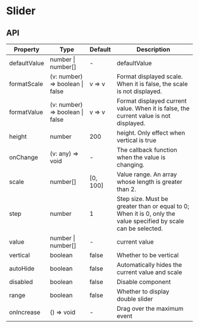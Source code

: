 # Slider

<example />

## API

| Property | Type | Default | Description |
| --- | --- | --- | --- |
| defaultValue | number \| number[] | - | defaultValue |
| formatScale | (v: number) => boolean \| false | v => v | Format displayed scale. When it is false, the scale is not displayed. |
| formatValue | (v: number) => boolean \| false | v => v | Format displayed current value. When it is false, the current value is not displayed. |
| height | number | 200 | height. Only effect when vertical is true |
| onChange | (v: any) => void | - | The callback function when the value is changing. |
| scale | number[] | \[0, 100] | Value range. An array whose length is greater than 2. |
| step | number | 1 | Step size. Must be greater than or equal to 0; When it is 0, only the value specified by scale can be selected. |
| value | number \| number[] | - | current value |
| vertical | boolean | false | Whether to be vertical |
| autoHide | boolean | false | Automatically hides the current value and scale |
| disabled | boolean | false | Disable component |
| range | boolean | false | Whether to display double slider |
| onIncrease | () => void | - | Drag over the maximum event |
